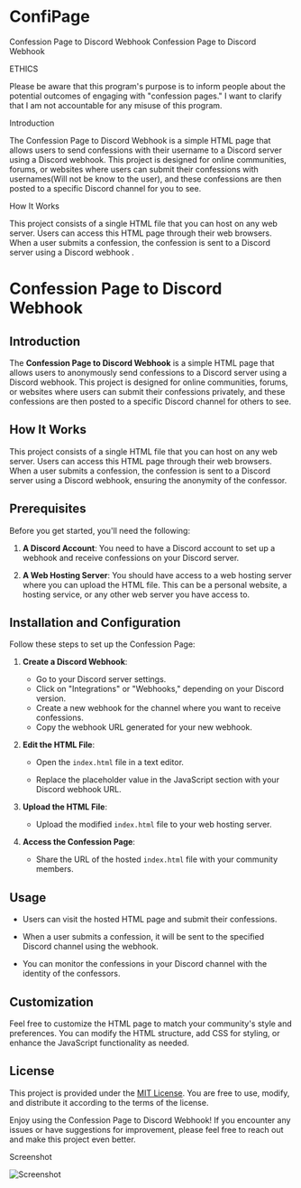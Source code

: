 # ConfiPage
Confession Page to Discord Webhook
Confession Page to Discord Webhook

ETHICS

Please be aware that this program's purpose is to inform people about the potential outcomes of engaging with "confession pages." I want to clarify that I am not accountable for any misuse of this program.

Introduction

The Confession Page to Discord Webhook is a simple HTML page that allows users to  send confessions with their username to a Discord server using a Discord webhook. This project is designed for online communities, forums, or websites where users can submit their confessions with usernames(Will not be know to the user), and these confessions are then posted to a specific Discord channel for you to see.

How It Works

This project consists of a single HTML file that you can host on any web server. Users can access this HTML page through their web browsers. When a user submits a confession, the confession is sent to a Discord server using a Discord webhook . 

# Confession Page to Discord Webhook

## Introduction

The **Confession Page to Discord Webhook** is a simple HTML page that allows users to anonymously send confessions to a Discord server using a Discord webhook. This project is designed for online communities, forums, or websites where users can submit their confessions privately, and these confessions are then posted to a specific Discord channel for others to see.

## How It Works

This project consists of a single HTML file that you can host on any web server. Users can access this HTML page through their web browsers. When a user submits a confession, the confession is sent to a Discord server using a Discord webhook, ensuring the anonymity of the confessor.

## Prerequisites

Before you get started, you'll need the following:

1. **A Discord Account**: You need to have a Discord account to set up a webhook and receive confessions on your Discord server.

2. **A Web Hosting Server**: You should have access to a web hosting server where you can upload the HTML file. This can be a personal website, a hosting service, or any other web server you have access to.

## Installation and Configuration

Follow these steps to set up the Confession Page:

1. **Create a Discord Webhook**:

   - Go to your Discord server settings.
   - Click on "Integrations" or "Webhooks," depending on your Discord version.
   - Create a new webhook for the channel where you want to receive confessions.
   - Copy the webhook URL generated for your new webhook.

2. **Edit the HTML File**:

   - Open the `index.html` file in a text editor.

   - Replace the placeholder value in the JavaScript section with your Discord webhook URL. 
   
3. **Upload the HTML File**:

   - Upload the modified `index.html` file to your web hosting server.

4. **Access the Confession Page**:

   - Share the URL of the hosted `index.html` file with your community members.


## Usage

- Users can visit the hosted HTML page and submit their confessions.

- When a user submits a confession, it will be sent to the specified Discord channel using the webhook.

- You can monitor the confessions in your Discord channel with the identity of the confessors.

## Customization

Feel free to customize the HTML page to match your community's style and preferences. You can modify the HTML structure, add CSS for styling, or enhance the JavaScript functionality as needed.

## License

This project is provided under the [MIT License](LICENSE). You are free to use, modify, and distribute it according to the terms of the license.

Enjoy using the Confession Page to Discord Webhook! If you encounter any issues or have suggestions for improvement, please feel free to reach out and make this project even better.

Screenshot

![Screenshot](https://github.com/Untimed1497/ConfiPage/assets/143932701/493620f1-3545-4a18-91d6-c63e00ff9fce)

